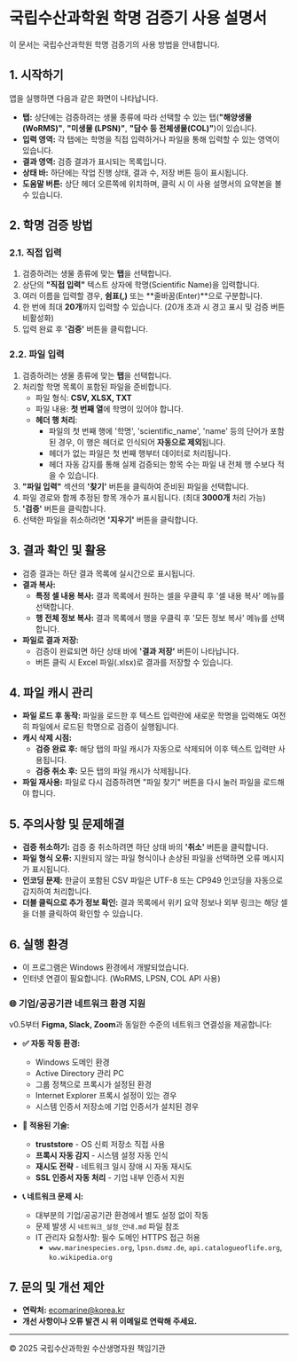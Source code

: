 # 국립수산과학원 학명 검증기 사용 설명서

이 문서는 국립수산과학원 학명 검증기의 사용 방법을 안내합니다.

## 1. 시작하기

앱을 실행하면 다음과 같은 화면이 나타납니다.

*   **탭:** 상단에는 검증하려는 생물 종류에 따라 선택할 수 있는 탭(**"해양생물(WoRMS)"**, **"미생물 (LPSN)"**, **"담수 등 전체생물(COL)"**)이 있습니다.
*   **입력 영역:** 각 탭에는 학명을 직접 입력하거나 파일을 통해 입력할 수 있는 영역이 있습니다.
*   **결과 영역:** 검증 결과가 표시되는 목록입니다.
*   **상태 바:** 하단에는 작업 진행 상태, 결과 수, 저장 버튼 등이 표시됩니다.
*   **도움말 버튼:** 상단 헤더 오른쪽에 위치하며, 클릭 시 이 사용 설명서의 요약본을 볼 수 있습니다.

## 2. 학명 검증 방법

### 2.1. 직접 입력

1.  검증하려는 생물 종류에 맞는 **탭**을 선택합니다.
2.  상단의 **"직접 입력"** 텍스트 상자에 학명(Scientific Name)을 입력합니다.
3.  여러 이름을 입력할 경우, **쉼표(,)** 또는 **줄바꿈(Enter)**으로 구분합니다.
4.  한 번에 최대 **20개**까지 입력할 수 있습니다. (20개 초과 시 경고 표시 및 검증 버튼 비활성화)
5.  입력 완료 후 **'검증'** 버튼을 클릭합니다.

### 2.2. 파일 입력

1.  검증하려는 생물 종류에 맞는 **탭**을 선택합니다.
2.  처리할 학명 목록이 포함된 파일을 준비합니다.
    *   파일 형식: **CSV, XLSX, TXT**
    *   파일 내용: **첫 번째 열**에 학명이 있어야 합니다.
    *   **헤더 행 처리**: 
        * 파일의 첫 번째 행에 '학명', 'scientific_name', 'name' 등의 단어가 포함된 경우, 이 행은 헤더로 인식되어 **자동으로 제외**됩니다.
        * 헤더가 없는 파일은 첫 번째 행부터 데이터로 처리됩니다.
        * 헤더 자동 감지를 통해 실제 검증되는 항목 수는 파일 내 전체 행 수보다 적을 수 있습니다.
3.  **"파일 입력"** 섹션의 **'찾기'** 버튼을 클릭하여 준비된 파일을 선택합니다.
4.  파일 경로와 함께 추정된 항목 개수가 표시됩니다. (최대 **3000개** 처리 가능)
5.  **'검증'** 버튼을 클릭합니다.
6.  선택한 파일을 취소하려면 **'지우기'** 버튼을 클릭합니다.

## 3. 결과 확인 및 활용

*   검증 결과는 하단 결과 목록에 실시간으로 표시됩니다.
*   **결과 복사:**
    *   **특정 셀 내용 복사:** 결과 목록에서 원하는 셀을 우클릭 후 '셀 내용 복사' 메뉴를 선택합니다.
    *   **행 전체 정보 복사:** 결과 목록에서 행을 우클릭 후 '모든 정보 복사' 메뉴를 선택합니다.
*   **파일로 결과 저장:**
    *   검증이 완료되면 하단 상태 바에 **'결과 저장'** 버튼이 나타납니다.
    *   버튼 클릭 시 Excel 파일(.xlsx)로 결과를 저장할 수 있습니다.

## 4. 파일 캐시 관리

*   **파일 로드 후 동작:** 파일을 로드한 후 텍스트 입력란에 새로운 학명을 입력해도 여전히 파일에서 로드된 학명으로 검증이 실행됩니다.
*   **캐시 삭제 시점:**
    *   **검증 완료 후:** 해당 탭의 파일 캐시가 자동으로 삭제되어 이후 텍스트 입력만 사용됩니다.
    *   **검증 취소 후:** 모든 탭의 파일 캐시가 삭제됩니다.
*   **파일 재사용:** 파일로 다시 검증하려면 "파일 찾기" 버튼을 다시 눌러 파일을 로드해야 합니다.

## 5. 주의사항 및 문제해결

*   **검증 취소하기:** 검증 중 취소하려면 하단 상태 바의 **'취소'** 버튼을 클릭합니다.
*   **파일 형식 오류:** 지원되지 않는 파일 형식이나 손상된 파일을 선택하면 오류 메시지가 표시됩니다.
*   **인코딩 문제:** 한글이 포함된 CSV 파일은 UTF-8 또는 CP949 인코딩을 자동으로 감지하여 처리합니다.
*   **더블 클릭으로 추가 정보 확인:** 결과 목록에서 위키 요약 정보나 외부 링크는 해당 셀을 더블 클릭하여 확인할 수 있습니다.

## 6. 실행 환경

*   이 프로그램은 Windows 환경에서 개발되었습니다.
*   인터넷 연결이 필요합니다. (WoRMS, LPSN, COL API 사용)

### 🌐 기업/공공기관 네트워크 환경 지원

v0.5부터 **Figma, Slack, Zoom**과 동일한 수준의 네트워크 연결성을 제공합니다:

*   **✅ 자동 작동 환경:**
    *   Windows 도메인 환경
    *   Active Directory 관리 PC
    *   그룹 정책으로 프록시가 설정된 환경
    *   Internet Explorer 프록시 설정이 있는 경우
    *   시스템 인증서 저장소에 기업 인증서가 설치된 경우

*   **🔧 적용된 기술:**
    *   **truststore** - OS 신뢰 저장소 직접 사용
    *   **프록시 자동 감지** - 시스템 설정 자동 인식
    *   **재시도 전략** - 네트워크 일시 장애 시 자동 재시도
    *   **SSL 인증서 자동 처리** - 기업 내부 인증서 지원

*   **📞 네트워크 문제 시:**
    *   대부분의 기업/공공기관 환경에서 별도 설정 없이 작동
    *   문제 발생 시 `네트워크_설정_안내.md` 파일 참조
    *   IT 관리자 요청사항: 필수 도메인 HTTPS 접근 허용
        *   `www.marinespecies.org`, `lpsn.dsmz.de`, `api.catalogueoflife.org`, `ko.wikipedia.org`

## 7. 문의 및 개선 제안

*   **연락처:** ecomarine@korea.kr
*   **개선 사항이나 오류 발견 시 위 이메일로 연락해 주세요.**

---
© 2025 국립수산과학원 수산생명자원 책임기관 
